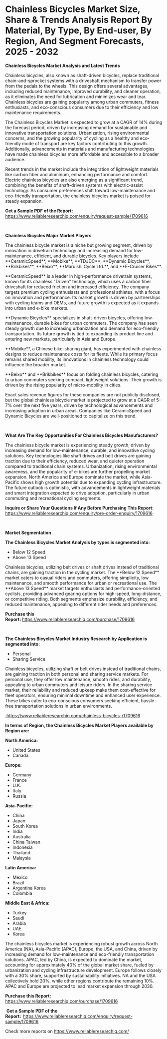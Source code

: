 <p><h1>Chainless Bicycles Market Size, Share & Trends Analysis Report By Material, By Type, By End-user, By Region, And Segment Forecasts, 2025 - 2032</h1></p><p><strong>Chainless Bicycles Market Analysis and Latest Trends</strong></p>
<p><p>Chainless bicycles, also known as shaft-driven bicycles, replace traditional chain-and-sprocket systems with a driveshaft mechanism to transfer power from the pedals to the wheels. This design offers several advantages, including reduced maintenance, improved durability, and cleaner operation, as it eliminates the need for lubrication and minimizes wear and tear. Chainless bicycles are gaining popularity among urban commuters, fitness enthusiasts, and eco-conscious consumers due to their efficiency and low maintenance requirements.</p><p>The Chainless Bicycles Market is expected to grow at a CAGR of 14% during the forecast period, driven by increasing demand for sustainable and innovative transportation solutions. Urbanization, rising environmental concerns, and the growing popularity of cycling as a healthy and eco-friendly mode of transport are key factors contributing to this growth. Additionally, advancements in materials and manufacturing technologies have made chainless bicycles more affordable and accessible to a broader audience.</p><p>Recent trends in the market include the integration of lightweight materials like carbon fiber and aluminum, enhancing performance and comfort. Electric chainless bicycles are also emerging as a significant trend, combining the benefits of shaft-driven systems with electric-assist technology. As consumer preferences shift toward low-maintenance and eco-friendly transportation, the chainless bicycles market is poised for steady expansion.</p></p>
<p><strong>Get a Sample PDF of the Report:&nbsp;</strong> <a href="https://www.reliableresearchiq.com/enquiry/request-sample/1709616?utm_campaign=1123&utm_medium=2&utm_source=Github&utm_content=ia&utm_term=22012025&utm_id=chainless-bicycles">https://www.reliableresearchiq.com/enquiry/request-sample/1709616</a></p>
<p>&nbsp;</p>
<p><strong>Chainless Bicycles Major Market Players</strong></p>
<p><p>The chainless bicycle market is a niche but growing segment, driven by innovation in drivetrain technology and increasing demand for low-maintenance, efficient, and durable bicycles. Key players include **CeramicSpeed**, **Mobike**, **TDJDC**, **Dynamic Bicycles**, **Brikbikes**, **Beixo**, **Maruishi Cycle Ltd.**, and **E-Cruiser Bikes**.</p><p>**CeramicSpeed** is a leader in high-performance drivetrain systems, known for its chainless "Driven" technology, which uses a carbon fiber driveshaft for reduced friction and increased efficiency. The company targets premium cycling enthusiasts and professional athletes, with a focus on innovation and performance. Its market growth is driven by partnerships with cycling teams and OEMs, and future growth is expected as it expands into urban and e-bike markets.</p><p>**Dynamic Bicycles** specializes in shaft-driven bicycles, offering low-maintenance, durable bikes for urban commuters. The company has seen steady growth due to increasing urbanization and demand for eco-friendly transportation. Its future growth is tied to expanding its product line and entering new markets, particularly in Asia and Europe.</p><p>**Mobike**, a Chinese bike-sharing giant, has experimented with chainless designs to reduce maintenance costs for its fleets. While its primary focus remains shared mobility, its innovations in chainless technology could influence the broader market.</p><p>**Beixo** and **Brikbikes** focus on folding chainless bicycles, catering to urban commuters seeking compact, lightweight solutions. Their growth is driven by the rising popularity of micro-mobility in cities.</p><p>Exact sales revenue figures for these companies are not publicly disclosed, but the global chainless bicycle market is projected to grow at a CAGR of 5-7% over the next five years, driven by technological advancements and increasing adoption in urban areas. Companies like CeramicSpeed and Dynamic Bicycles are well-positioned to capitalize on this trend.</p></p>
<p>&nbsp;</p>
<p><strong>What Are The Key Opportunities For Chainless Bicycles Manufacturers?</strong></p>
<p><p>The chainless bicycle market is experiencing steady growth, driven by increasing demand for low-maintenance, durable, and innovative cycling solutions. Key technologies like shaft drives and belt drives are gaining traction due to their efficiency, reduced wear, and quieter operation compared to traditional chain systems. Urbanization, rising environmental awareness, and the popularity of e-bikes are further propelling market expansion. North America and Europe dominate the market, while Asia-Pacific shows high growth potential due to expanding cycling infrastructure. The future outlook is optimistic, with advancements in lightweight materials and smart integration expected to drive adoption, particularly in urban commuting and recreational cycling segments.</p></p>
<p><strong>Inquire or Share Your Questions If Any Before Purchasing This Report:</strong> <a href="https://www.reliableresearchiq.com/enquiry/pre-order-enquiry/1709616?utm_campaign=1123&utm_medium=2&utm_source=Github&utm_content=ia&utm_term=22012025&utm_id=chainless-bicycles">https://www.reliableresearchiq.com/enquiry/pre-order-enquiry/1709616</a></p>
<p>&nbsp;</p>
<p><strong>Market Segmentation</strong></p>
<p><strong>The Chainless Bicycles Market Analysis by types is segmented into:</strong></p>
<p><ul><li>Below 12 Speed</li><li>Above 13 Speed</li></ul></p>
<p><p>Chainless bicycles, utilizing belt drives or shaft drives instead of traditional chains, are gaining traction in the cycling market. The **Below 12 Speed** market caters to casual riders and commuters, offering simplicity, low maintenance, and smooth performance for urban or recreational use. The **Above 13 Speed** market targets enthusiasts and performance-oriented cyclists, providing advanced gearing options for high-speed, long-distance, or competitive riding. Both segments emphasize durability, efficiency, and reduced maintenance, appealing to different rider needs and preferences.</p></p>
<p><strong>Purchase this Report:&nbsp;</strong><a href="https://www.reliableresearchiq.com/purchase/1709616?utm_campaign=1123&utm_medium=2&utm_source=Github&utm_content=ia&utm_term=22012025&utm_id=chainless-bicycles">https://www.reliableresearchiq.com/purchase/1709616</a></p>
<p>&nbsp;</p>
<p><strong>The Chainless Bicycles Market Industry Research by Application is segmented into:</strong></p>
<p><ul><li>Personal</li><li>Sharing Service</li></ul></p>
<p><p>Chainless bicycles, utilizing shaft or belt drives instead of traditional chains, are gaining traction in both personal and sharing service markets. For personal use, they offer low maintenance, smooth rides, and durability, appealing to urban commuters and leisure riders. In the sharing service market, their reliability and reduced upkeep make them cost-effective for fleet operators, ensuring minimal downtime and enhanced user experience. These bikes cater to eco-conscious consumers seeking efficient, hassle-free transportation solutions in urban environments.</p></p>
<p><a href="https://www.reliableresearchiq.com/chainless-bicycles-r1709616?utm_campaign=1123&utm_medium=2&utm_source=Github&utm_content=ia&utm_term=22012025&utm_id=chainless-bicycles">&nbsp;https://www.reliableresearchiq.com/chainless-bicycles-r1709616</a></p>
<p><strong>In terms of Region, the Chainless Bicycles Market Players available by Region are:</strong></p>
<p>
    <p> <strong> North America: </strong>
        <ul>
            <li>United States</li>
            <li>Canada</li>
        </ul>
        </p> 
    <p> <strong> Europe: </strong>
        <ul>
            <li>Germany</li>
            <li>France</li>
            <li>U.K.</li>
            <li>Italy</li>
            <li>Russia</li>
        </ul>
        </p> 
    <p> <strong> Asia-Pacific: </strong>
        <ul>
            <li>China</li>
            <li>Japan</li>
            <li>South Korea</li>
            <li>India</li>
            <li>Australia</li>
            <li>China Taiwan</li>
            <li>Indonesia</li>
            <li>Thailand</li>
            <li>Malaysia</li>
        </ul>
        </p> 
    <p> <strong> Latin America: </strong>
        <ul>
            <li>Mexico</li>
            <li>Brazil</li>
            <li>Argentina Korea</li>
            <li>Colombia</li>
        </ul>
        </p> 
    <p> <strong> Middle East & Africa: </strong>
        <ul>
            <li>Turkey</li>
            <li>Saudi</li>
            <li>Arabia</li>
            <li>UAE</li>
            <li>Korea</li>
        </ul>
    </p>
    </p>
<p><p>The chainless bicycles market is experiencing robust growth across North America (NA), Asia-Pacific (APAC), Europe, the USA, and China, driven by increasing demand for low-maintenance and eco-friendly transportation solutions. APAC, led by China, is expected to dominate the market, accounting for approximately 40% of the global market share, fueled by urbanization and cycling infrastructure development. Europe follows closely with a 30% share, supported by sustainability initiatives. NA and the USA collectively hold 20%, while other regions contribute the remaining 10%. APAC and Europe are projected to lead market expansion through 2030.</p></p>
<p><strong>Purchase this Report: </strong><a href="https://www.reliableresearchiq.com/purchase/1709616?utm_campaign=1123&utm_medium=2&utm_source=Github&utm_content=ia&utm_term=22012025&utm_id=chainless-bicycles">https://www.reliableresearchiq.com/purchase/1709616</a></p>
<p>&nbsp;<strong>Get a Sample PDF of the Report:&nbsp;&nbsp;</strong><a href="https://www.reliableresearchiq.com/enquiry/request-sample/1709616?utm_campaign=1123&utm_medium=2&utm_source=Github&utm_content=ia&utm_term=22012025&utm_id=chainless-bicycles">https://www.reliableresearchiq.com/enquiry/request-sample/1709616</a></p>
<p><strong></strong></p>
<p>Check more reports on <a href="https://www.reliableresearchiq.com/?utm_campaign=1123&utm_medium=2&utm_source=Github&utm_content=ia&utm_term=22012025&utm_id=chainless-bicycles">https://www.reliableresearchiq.com/</a></p>